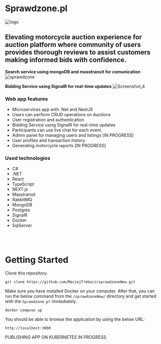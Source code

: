 <h1>Sprawdzone.pl</h1>

![logo](https://github.com/MaciejTrebacz/sprawdzoneNew/assets/106514256/f4c54675-df33-47d9-87e8-be96217f8a20)


<h2>Elevating motorcycle auction experience for auction platform where community of users
provides thorough reviews to assist customers making informed bids with confidence.</h2>

  <b>Search service using mongoDB and masstransit for comunication </b>
  ![sprawdzone](https://github.com/MaciejTrebacz/sprawdzoneNew/assets/106514256/8f1203ad-8cf3-4ac3-8b69-ddcbc6a54473)

  <b>Bidding Service using SignalR for real-time updates</b>
  ![Screenshot_4](https://github.com/MaciejTrebacz/sprawdzoneNew/assets/106514256/e882d544-9cc8-4cac-9d28-a3eac809f247)



<h3> Web app features </h3>
<ul>
<li>Microservices app with .Net and NextJS</li>
<li>Users can perform CRUD operations on Auctions</li>
<li>User registration and authentication</li>
<li>Bidding Service using SignalR for real-time updates</li>
<li>Participants can use live chat for each event.</li>
<li>Admin panel for managing users and listings [IN PROGRESS]</li>
<li>User profiles and transaction history</li>
<li>Generating motorcycle raports [IN PROGRESS]</li>

</ul>

<h3> Used technologies </h3>
<ul>
<li>C#</li>
<li>.NET</li>
<li>React</li>
<li>TypeScript</li>
<li>NEXT.js</li>
<li>Masstransit</li>
<li>RabbitMQ</li>
<li>MongoDB</li>
<li>Postgres</li>
<li>SignalR</li>
<li>Docker</li>
<li>SqlServer</li>

</ul>
<br><br>

# Getting Started

Clone this repository.
```
git clone https://github.com/MaciejTrebacz/sprawdzoneNew.git
```

Make sure you have installed Docker on your computer. After that, you can run the below command from the `/sprawdzoneNew/` directory and get started with the `Sprawdzone.pl` immediately.
```gitbash
docker compose up
```

You should be able to browse the application by using the below URL:
```
http://localhost:3000
```

PUBLISHING APP ON KUBERNETES IN PROGRESS



